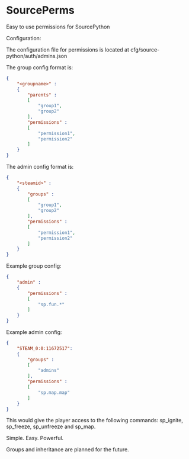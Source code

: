 # SourcePerms

Easy to use permissions for SourcePython

Configuration:

The configuration file for permissions is located at cfg/source-python/auth/admins.json

The group config format is:
```json
{
	"<groupname>" : 
	{
		"parents" :
		[
			"group1",
			"group2"
		],
		"permissions" :
		[
			"permission1",
			"permission2"
		]
	}
}
```

The admin config format is:
```json
{
	"<steamid>" :
	{
		"groups" :
		[
			"group1",
			"group2"
		],
		"permissions" :
		[
			"permission1",
			"permission2"
		]
	}
}
```

Example group config:
```json
{
	"admin" :
	{
		"permissions" :
		[
			"sp.fun.*"
		]
	}
}
```

Example admin config:
```json
{
	"STEAM_0:0:11672517": 
	{
		"groups" :
		[
			"admins"
		],
		"permissions" :
		[
			"sp.map.map"
		]
	}
}
```
This would give the player access to the following commands: sp_ignite, sp_freeze, sp_unfreeze and sp_map.

Simple. Easy. Powerful.

Groups and inheritance are planned for the future.
